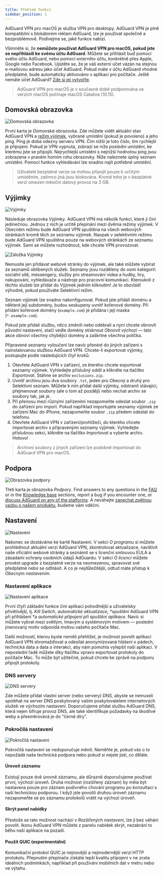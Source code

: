 ```yaml
---
title: Přehled funkcí
sidebar_position: 1
---
```


AdGuard VPN pro macOS je služba VPN pro desktopy. AdGuard VPN je plně kompatibilní s blokátorem reklam AdGuard, lze je používat společně a bezproblémově. Podívejme se, jaké funkce nabízí.

Všimněte si, že **nemůžete používat AdGuard VPN pro macOS, pokud jste se nepřihlásili ke svému účtu AdGuard**. Můžete se přihlásit buď pomocí svého účtu AdGuard, nebo pomocí externího účtu, konkrétně přes Apple, Google nebo Facebook. Ujistěte se, že je váš externí účet vázán na stejnou e-mailovou adresu jako účet AdGuard. Pokud máte v účtu AdGuard vhodné předplatné, bude automaticky aktivováno v aplikaci pro počítače. Ještě nemáte účet AdGuard? [Zde si jej vytvořte](https://auth.adguard.com/registration.html).

> AdGuard VPN pro macOS je v současné době podporována ve verzích macOS počínaje macOS Catalina (10.15).

## Domovská obrazovka

![Domovská obrazovka](https://cdn.adguardvpn.com/content/kb/vpn/mac/main_en.png)

První karta je *Domovská* obrazovka. Zde můžete vidět aktuální stav AdGuard VPN a [režim výjimek](#exclusions), vybrané umístění (pokud je povoleno) a jeho ping. Ping je doba odezvy serveru VPN. Čím nižší je toto číslo, tím rychlejší je připojení. Pokud je VPN vypnuta, zobrazí se níže poslední umístění, ke kterému jste se připojili. Nejrychlejší umístění s nejnižší hodnotou ping jsou zobrazena v pravém horním rohu obrazovky. Níže naleznete úplný seznam umístění. Pomocí funkce vyhledávání lze snadno najít potřebné umístění.

> Uživatelé bezplatné verze se mohou připojit pouze k určitým umístěním, zatímco jiná jsou blokována. Kromě toho je v bezplatné verzi omezen měsíční datový provoz na 3 GB.

## Výjimky

![Výjimky](https://cdn.adguardvpn.com/content/kb/vpn/mac/exclusions_en.png)

Následuje obrazovka *Výjimky*. AdGuard VPN má několik funkcí, které ji činí jedinečnou. Jednou z nich je určitě přepínání mezi dvěma režimy výjimek. V Obecném režimu bude AdGuard VPN spuštěna na všech webových stránkách kromě těch ze seznamu výjimek. Naopak v selektivním režimu bude AdGuard VPN spuštěna pouze na webových stránkách ze seznamu výjimek. Sami se můžete rozhodnout, kde chcete VPN provozovat.

![Záložka Výjimky](https://cdn.adguardvpn.com/content/kb/vpn/mac/services_en.png)

Nemusíte jen přidávat webové stránky do výjimek, ale také můžete vybírat ze seznamů oblíbených služeb. Seznamy jsou rozděleny do osmi kategorií: sociální sítě, messengery, služby pro streamování videa a hudby, hry, nakupování, vyhledávače a nástroje pro pracovní komunikaci. Kteroukoli z těchto služeb lze přidat do Výjimek jedním kliknutím! Je to obzvlášť výhodné, pokud používáte Selektivní režim.

Seznam výjimek lze snadno nakonfigurovat. Pokud jste přidali doménu a některé její subdomény, budou seskupeny uvnitř kořenové domény. Při přidání kořenové domény (`example.com`) je přidána i její maska (`*.example.com`).

Pokud jste přidali službu, něco změnili nebo odebrali a nyní chcete obnovit původní nastavení, stačí vedle domény stisknout *Obnovit výchozí* — tato akce obnoví všechny chybějící domény a zaškrtne všechna políčka.

Připravené seznamy vyloučení lze navíc přenést do jiných zařízení s nainstalovanou službou AdGuard VPN. Chcete-li exportovat výjimky, postupujte podle následujících čtyř kroků:

1. Otevřete AdGuard VPN v zařízení, ze kterého chcete exportovat seznamy výjimek. Vyhledejte příslušný oddíl a klikněte na tlačítko *Exportovat*. Stáhne se archiv `exclusions.zip`.
2. Uvnitř archivu jsou dva soubory `.txt`, jeden pro Obecný a druhý pro Selektivní seznam. Můžete k nim přidat další výjimky, odstranit stávající, přejmenovat soubory (ale o tom až později) nebo nechat archiv se soubory tak, jak je.
3. Při přenosu mezi různými zařízeními nezapomeňte odeslat soubor `.zip` do zařízení pro import. Pokud například importujete seznamy výjimek ze zařízení Mac do iPhone, nezapomeňte soubor `.zip` předem odeslat do telefonu.
4. Otevřete AdGuard VPN v zařízení/prohlížeči, do kterého chcete importovat archiv s připravenými seznamy výjimek. Vyhledejte příslušnou sekci, klikněte na tlačítko *Importovat* a vyberte archiv. Hotovo!

> Archivní soubory z jiných zařízení lze podobně importovat do AdGuard VPN pro macOS.

## Podpora

![Obrazovka podpory](https://cdn.adguardvpn.com/content/kb/vpn/mac/support_en.png)

Třetí karta je obrazovka *Podpory*. Find answers to any questions in the [FAQ](https://adguard-vpn.com/welcome.html#faq) or in the [Knowledge base](/) sections, report a bug if you encounter one, or [discuss AdGuard on any of the platforms](https://adguard.com/discuss.html). A neváhejte [zanechat zpětnou vazbu o našem produktu](https://surveys.adguard.com/vpn_mac/form.html), budeme vám vděčni.

## Nastavení

![Nastavení](https://cdn.adguardvpn.com/content/kb/vpn/mac/settings_en.png)

Nakonec se dostáváme ke kartě Nastavení. V sekci *O programu* si můžete prohlédnout aktuální verzi AdGuard VPN, zkontrolovat aktualizace, navštívit naše oficiální webové stránky a seznámit se s licenční smlouvou EULA a zásadami ochrany osobních údajů AdGuardu. V sekci *O licenci* můžete provést upgrade z bezplatné verze na neomezenou, spravovat své předplatné nebo se odhlásit. A co je nejdůležitější, odtud máte přístup k *Obecným nastavením*.

### Nastavení aplikace

![Nastavení aplikace](https://cdn.adguardvpn.com/content/kb/vpn/mac/general-settings_en.png)

První čtyři základní funkce činí aplikaci pohodlnější a uživatelsky přívětivější, tj. *Kill Switch*, *automatické aktualizace*, *spuštění AdGuard VPN při přihlášení *a *automatické připojení při spuštění aplikace*. Navíc si můžete vybrat mezi světlým, tmavým a systémovým motivem — poslední jmenovaný motiv odpovídá motivu vašeho počítače Mac.

Další možností, kterou byste neměli přehlížet, je možnost povolit aplikaci AdGuard VPN shromažďovat a odesílat anonymizovaná hlášení o pádech, technická data a data o interakci, aby nám pomohla vylepšit naši aplikaci. V neposlední řadě můžete díky tlačítku vpravo exportovat protokoly do počítače Mac. To může být užitečné, pokud chcete ke zprávě na podporu připojit protokoly.

### DNS servery

![DNS servery](https://cdn.adguardvpn.com/content/kb/vpn/mac/dns_en.png)

Zde můžete přidat vlastní server (nebo servery) DNS, abyste se nemuseli spoléhat na server DNS poskytovaný vaším poskytovatelem internetových služeb ve výchozím nastavení. Doporučujeme přidat službu AdGuard DNS, která nejen šifruje provoz DNS, ale také identifikuje požadavky na škodlivé weby a přesměrovává je do "černé díry".

### Pokročilá nastavení

![Pokročilá nastavení](https://cdn.adguardvpn.com/content/kb/vpn/mac/advanced-settings_en.png)

Pokročilá nastavení se nedoporučuje měnit. Neměňte je, pokud vás o to nepožádá naše technická podpora nebo pokud si nejste jisti, co děláte.

#### Úroveň záznamu

Existují pouze dvě úrovně záznamu, ale důrazně doporučujeme používat první, výchozí úroveň. Druhá možnost (rozšířený záznam) by měla být nastavena pouze pro záznam podivného chování programu po konzultaci s naší technickou podporou. I když jste povolili druhou úroveň záznamu nezapomeňte se po záznamu protokolů vrátit na výchozí úroveň.

#### Skrýt panel nabídky

Přestože se tato možnost nachází v *Rozšířených nastavení*, lze ji bez váhání povolit. Ikonu AdGuard VPN můžete z panelu nabídek skrýt, nezabrání to běhu naší aplikace na pozadí.

#### Použít QUIC (experimentální)

Komunikační protokol QUIC je nejnovější a nejmodernější verzí HTTP protokolu. Přepnutím přepínače získáte lepší kvalitu připojení v ne zcela ideálních podmínkách, například při používání mobilních dat v metru nebo ve výtahu.
